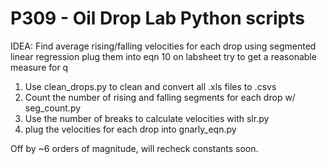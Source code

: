 # P309 - Oil Drop Lab Python scripts
IDEA:
Find average rising/falling velocities for each drop using segmented linear regression
plug them into eqn 10 on labsheet
try to get a reasonable measure for q

1) Use clean_drops.py to clean and convert all .xls files to .csvs
2) Count the number of rising and falling segments for each drop w/ seg_count.py
3) Use the number of breaks to calculate  velocities with slr.py
4) plug the velocities for each drop into gnarly_eqn.py


Off by ~6 orders of magnitude, will recheck constants soon.
